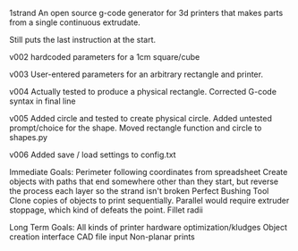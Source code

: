 

 1strand
An open source g-code generator for 3d printers that makes parts from a single continuous extrudate.

Still puts the last instruction at the start.

v002 hardcoded parameters for a 1cm square/cube

v003 User-entered parameters for an arbitrary rectangle and printer.

v004 Actually tested to produce a physical rectangle.  Corrected G-code syntax in final line

v005 Added circle and tested to create physical circle.  Added untested prompt/choice for the shape.  Moved rectangle function and circle to shapes.py

v006 Added save / load settings to config.txt


Immediate Goals:
Perimeter following coordinates from spreadsheet
Create objects with paths that end somewhere other than they start, but reverse the process each layer so the strand isn't broken
Perfect Bushing Tool
Clone copies of objects to print sequentially.  Parallel would require extruder stoppage, which kind of defeats the point.
Fillet radii

Long Term Goals:
All kinds of printer hardware optimization/kludges
Object creation interface
CAD file input
Non-planar prints
